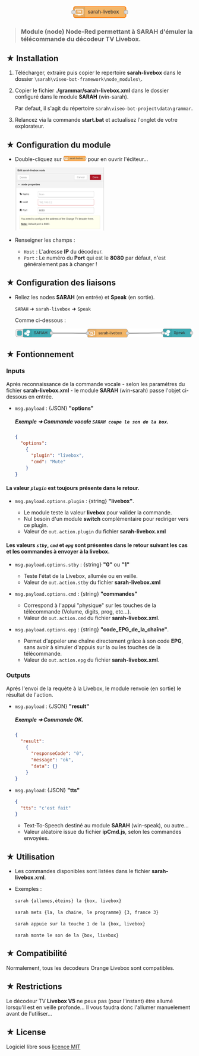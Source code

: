 <p align="center"><img src="./images/liveboxnode.svg" width="30%" height="30%"/></p>

> ### Module (node) Node-Red permettant à SARAH d'émuler la télécommande du décodeur TV Livebox.

## ★ Installation

1. Télécharger, extraire puis copier le repertoire **sarah-livebox** dans le dossier `\sarah\viseo-bot-framework\node_modules\`.

2. Copier le fichier **./grammar/sarah-livebox.xml** dans le dossier configuré dans le module **SARAH** (win-sarah).

    Par defaut, il s'agit du répertoire `sarah\viseo-bot-project\data\grammar`.

3. Relancez via la commande **start.bat** et actualisez l'onglet de votre explorateur.

## ★ Configuration du module 

- Double-cliquez sur <img src="./images/liveboxnode.svg" width="13%" height="13%"/> pour en ouvrir l'éditeur...

  <img src="./images/liveboxconfig.PNG" width="50%" height="50%"/>

- Renseigner les champs :

  - <code>Host</code> : L'adresse **IP** du décodeur.
  - <code>Port</code> : Le numéro du **Port** qui est le **8080** par défaut, n'est généralement pas à changer !

## ★ Configuration des liaisons

- Reliez les nodes **SARAH** (en entrée) et **Speak** (en sortie).

    `SARAH` ➜ `sarah-livebox` ➜ `Speak`

    Comme ci-dessous :

    <img src="./images/nodes.PNG"/>

## ★ Fontionnement

### Inputs

Aprés reconnaissance de la commande vocale - selon les paramétres du fichier **sarah-livebox.xml** - le module **SARAH** (win-sarah) passe l'objet ci-dessous en entrée.

- `msg.payload` : {JSON} **"options"**
  
  ##### Exemple ➜ Commande vocale ```SARAH coupe le son de la box```.

    ```json
    {
      "options":
        {
          "plugin": "livebox",
          "cmd": "Mute"
        }
    }
    ```

#### La valeur *`plugin`* est toujours présente dans le retour.

- `msg.payload.options.plugin` : {string} **"livebox"**.

  - Le module teste la valeur **livebox** pour valider la commande.
  - Nul besoin d'un module **switch** complémentaire pour rediriger vers ce plugin.
  - Valeur de `out.action.plugin` du fichier **sarah-livebox.xml**
  
#### Les valeurs *`stby`*, *`cmd`* et *`epg`* sont présentes dans le retour suivant les cas et les commandes à envoyer à la livebox.

- `msg.payload.options.stby` : {string} **"0"** ou **"1"**

  - Teste l'état de la Livebox, allumée ou en veille.
  - Valeur de `out.action.stby` du fichier **sarah-livebox.xml**

- `msg.payload.options.cmd` : {string} **"commandes"**

  - Correspond à l'appui "physique" sur les touches de la télécommande (Volume, digits, prog, etc...).
  - Valeur de `out.action.cmd` du fichier **sarah-livebox.xml**.
  
- `msg.payload.options.epg` : {string} **"code\_EPG\_de\_la\_chaîne"**.

  - Permet d'appeler une chaîne directement grâce à son code **EPG**, sans avoir à simuler d'appuis sur la ou les touches de la télécommande.
  - Valeur de `out.action.epg` du fichier **sarah-livebox.xml**.

### Outputs

Aprés l'envoi de la requète à la Livebox, le module renvoie (en sortie) le résultat de l'action.

- `msg.payload` : {JSON} **"result"**

  ##### Exemple ➜ Commande OK.
  
    ```json
    {
      "result":
        {
          "responseCode": "0",
          "message": "ok",
          "data": {}
        }
    }
    ```

- `msg.payload`: {JSON} **"tts"**

    ```json
    {
      "tts": "c'est fait"
    }
    ```

  - Text-To-Speech destiné au module **SARAH** (win-speak), ou autre...
  - Valeur aléatoire issue du fichier **ipCmd.js**, selon les commandes envoyées.

## ★ Utilisation

- Les commandes disponibles sont listées dans le fichier **sarah-livebox.xml**.
- Exemples :

    ```sarah {allumes,éteins} la {box, livebox}```

    ```sarah mets {la, la chaine, le programme} {3, france 3}```

    ```sarah appuie sur la touche 1 de la {box, livebox}```

    ```sarah monte le son de la {box, livebox}```

## ★ Compatibilité

Normalement, tous les decodeurs Orange Livebox sont compatibles.

## ★ Restrictions

Le décodeur TV **Livebox V5** ne peux pas (pour l'instant) être allumé lorsqu'il est en veille profonde...
Il vous faudra donc l'allumer manuelement avant de l'utiliser...

## ★ License

Logiciel libre sous [licence MIT](./LICENSE) 